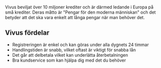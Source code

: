 Vivus beviljat över 10 miljoner krediter och är därmed ledande i Europa på små krediter. Deras måtto är "Pengar för den moderna människan" och det betyder att det ska vara enkelt att långa pengar när man behöver det.

## Vivus fördelar

- Registreringen är enkel och kan göras under alla dygnets 24 timmar
- Handlingstiden är snabb, vilket oftast är viktigt för snabba lån
- Det går att delbetala vilket kan underlätta återbetalningen
- Bra kundservice som kan hjälpa dig med det du behöver
